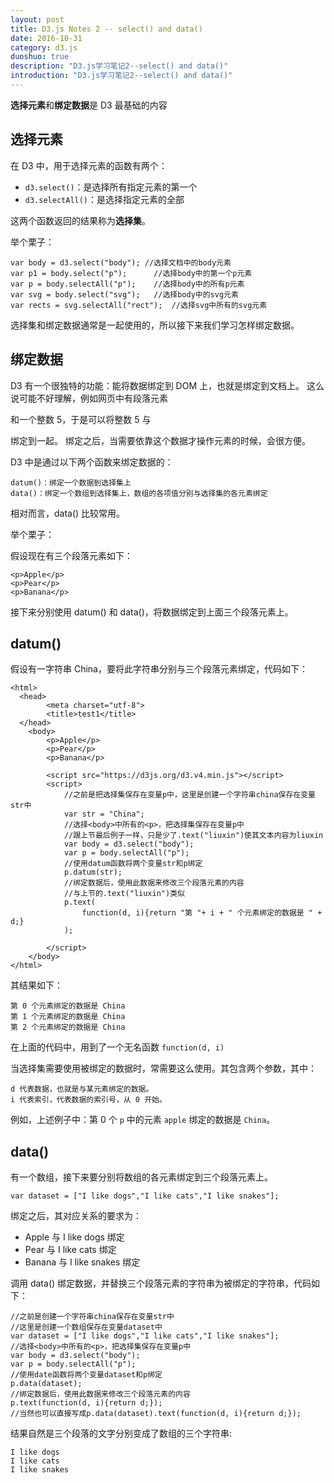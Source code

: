 ```yaml
---
layout: post
title: D3.js Notes 2 -- select() and data()
date: 2016-10-31
category: d3.js
duoshuo: true
description: "D3.js学习笔记2--select() and data()"
introduction: "D3.js学习笔记2--select() and data()"
---
```

**选择元素**和**绑定数据**是 D3 最基础的内容


## 选择元素

在 D3 中，用于选择元素的函数有两个：

- `d3.select()`：是选择所有指定元素的第一个
- `d3.selectAll()`：是选择指定元素的全部

这两个函数返回的结果称为**选择集**。

举个栗子：

	var body = d3.select("body"); //选择文档中的body元素
	var p1 = body.select("p");      //选择body中的第一个p元素
	var p = body.selectAll("p");    //选择body中的所有p元素
	var svg = body.select("svg");   //选择body中的svg元素
	var rects = svg.selectAll("rect");  //选择svg中所有的svg元素

选择集和绑定数据通常是一起使用的，所以接下来我们学习怎样绑定数据。

## 绑定数据

D3 有一个很独特的功能：能将数据绑定到 DOM 上，也就是绑定到文档上。
这么说可能不好理解，例如网页中有段落元素 <p> 和一个整数 5，于是可以将整数 5 与 <p>绑定到一起。
绑定之后，当需要依靠这个数据才操作元素的时候，会很方便。

D3 中是通过以下两个函数来绑定数据的：

	datum()：绑定一个数据到选择集上
	data()：绑定一个数组到选择集上，数组的各项值分别与选择集的各元素绑定

相对而言，data() 比较常用。

举个栗子：

假设现在有三个段落元素如下：

	<p>Apple</p>
	<p>Pear</p>
	<p>Banana</p>

接下来分别使用 datum() 和 data()，将数据绑定到上面三个段落元素上。

## datum()

假设有一字符串 China，要将此字符串分别与三个段落元素绑定，代码如下：

	<html> 
	  <head> 
	        <meta charset="utf-8"> 
	        <title>test1</title> 
	  </head> 
	    <body> 
	        <p>Apple</p>
			<p>Pear</p>
			<p>Banana</p>

			<script src="https://d3js.org/d3.v4.min.js"></script>
			<script>
				//之前是把选择集保存在变量p中，这里是创建一个字符串china保存在变量str中
				var str = "China";
				//选择<body>中所有的<p>，把选择集保存在变量p中
				//跟上节最后例子一样，只是少了.text("liuxin")使其文本内容为liuxin
				var body = d3.select("body");
				var p = body.selectAll("p");
				//使用datum函数将两个变量str和p绑定
				p.datum(str);
				//绑定数据后，使用此数据来修改三个段落元素的内容
				//与上节的.text("liuxin")类似
				p.text(
					function(d, i){return "第 "+ i + " 个元素绑定的数据是 " + d;}
				);

			</script>
	    </body> 
	</html>


其结果如下：

	第 0 个元素绑定的数据是 China
	第 1 个元素绑定的数据是 China
	第 2 个元素绑定的数据是 China

在上面的代码中，用到了一个无名函数 `function(d, i)`

当选择集需要使用被绑定的数据时，常需要这么使用。其包含两个参数，其中：

	d 代表数据，也就是与某元素绑定的数据。
	i 代表索引，代表数据的索引号，从 0 开始。

例如，上述例子中：第 0 个 `p` 中的元素 `apple` 绑定的数据是 `China`。


## data()

有一个数组，接下来要分别将数组的各元素绑定到三个段落元素上。

	var dataset = ["I like dogs","I like cats","I like snakes"];

绑定之后，其对应关系的要求为：

- Apple 与 I like dogs 绑定
- Pear 与 I like cats 绑定
- Banana 与 I like snakes 绑定

调用 data() 绑定数据，并替换三个段落元素的字符串为被绑定的字符串，代码如下：

	//之前是创建一个字符串china保存在变量str中
	//这里是创建一个数组保存在变量dataset中
	var dataset = ["I like dogs","I like cats","I like snakes"];
	//选择<body>中所有的<p>，把选择集保存在变量p中
	var body = d3.select("body");
	var p = body.selectAll("p");
	//使用date函数将两个变量dataset和p绑定
	p.data(dataset);
	//绑定数据后，使用此数据来修改三个段落元素的内容
	p.text(function(d, i){return d;});
	//当然也可以直接写成p.data(dataset).text(function(d, i){return d;});

结果自然是三个段落的文字分别变成了数组的三个字符串:

	I like dogs
	I like cats
	I like snakes

